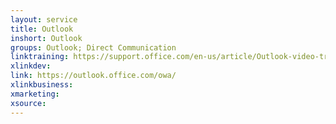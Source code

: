 ```yaml
---
layout: service
title: Outlook
inshort: Outlook 
groups: Outlook; Direct Communication
linktraining: https://support.office.com/en-us/article/Outlook-video-training-8a5b816d-9052-4190-a5eb-494512343cca?wt.mc_id=otc_home&ui=en-US&rs=en-US&ad=US
xlinkdev: 
link: https://outlook.office.com/owa/
xlinkbusiness: 
xmarketing: 
xsource: 
---
```



